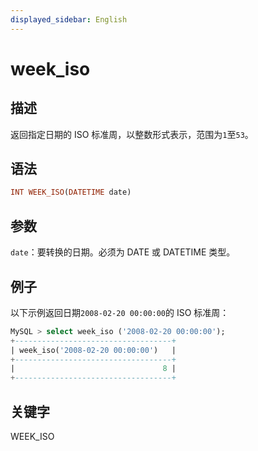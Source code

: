 ```yaml
---
displayed_sidebar: English
---
```


# week_iso

## 描述

返回指定日期的 ISO 标准周，以整数形式表示，范围为`1`至`53`。

## 语法

```Haskell
INT WEEK_ISO(DATETIME date)
```

## 参数

`date`：要转换的日期。必须为 DATE 或 DATETIME 类型。

## 例子

以下示例返回日期`2008-02-20 00:00:00`的 ISO 标准周：

```SQL
MySQL > select week_iso ('2008-02-20 00:00:00');
+-----------------------------------+
| week_iso('2008-02-20 00:00:00')   |
+-----------------------------------+
|                                 8 |
+-----------------------------------+
```

## 关键字

WEEK_ISO
